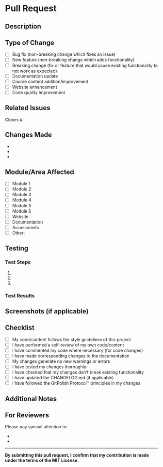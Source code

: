 # Pull Request

## Description

<!-- Provide a clear and concise description of your changes -->

## Type of Change

<!-- Mark the relevant option with an "x" -->

- [ ] Bug fix (non-breaking change which fixes an issue)
- [ ] New feature (non-breaking change which adds functionality)
- [ ] Breaking change (fix or feature that would cause existing functionality to not work as expected)
- [ ] Documentation update
- [ ] Course content addition/improvement
- [ ] Website enhancement
- [ ] Code quality improvement

## Related Issues

<!-- Link related issues using keywords: Closes #123, Fixes #456, Relates to #789 -->

Closes #

## Changes Made

<!-- List the specific changes you made -->

- 
- 
- 

## Module/Area Affected

<!-- Specify which module(s) or area(s) of the course are affected -->

- [ ] Module 1
- [ ] Module 2
- [ ] Module 3
- [ ] Module 4
- [ ] Module 5
- [ ] Module 6
- [ ] Website
- [ ] Documentation
- [ ] Assessments
- [ ] Other: 

## Testing

<!-- Describe how you tested your changes -->

### Test Steps

1. 
2. 
3. 

### Test Results

<!-- What were the results of your testing? -->

## Screenshots (if applicable)

<!-- Add screenshots to help explain your changes -->

## Checklist

<!-- Mark completed items with an "x" -->

- [ ] My code/content follows the style guidelines of this project
- [ ] I have performed a self-review of my own code/content
- [ ] I have commented my code where necessary (for code changes)
- [ ] I have made corresponding changes to the documentation
- [ ] My changes generate no new warnings or errors
- [ ] I have tested my changes thoroughly
- [ ] I have checked that my changes don't break existing functionality
- [ ] I have updated the CHANGELOG.md (if applicable)
- [ ] I have followed the GitPolish Protocol™ principles in my changes

## Additional Notes

<!-- Any additional information that reviewers should know -->

## For Reviewers

<!-- Optional: Specific areas you'd like reviewers to focus on -->

Please pay special attention to:

- 
- 

---

**By submitting this pull request, I confirm that my contribution is made under the terms of the MIT License.**
